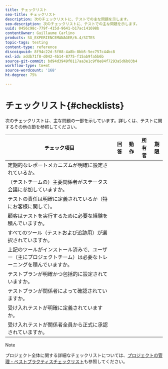 ```yaml
---
title: チェックリスト
seo-title: チェックリスト
description: 次のチェックリストに、テストでの主な問題を示します。
seo-description: 次のチェックリストに、テストでの主な問題を示します。
uuid: 0456c98c-779f-415d-9641-b17ac141698b
contentOwner: Guillaume Carlino
products: SG_EXPERIENCEMANAGER/6.4/SITES
topic-tags: testing
content-type: reference
discoiquuid: 8f94c22d-5f08-4a8b-8bb5-5ec757c44bc8
exl-id: addb71f8-d042-4b14-8775-f15ab9fa5b6b
source-git-commit: bd94d3949f0117aa3e1c9f0e84f7293a5d6b03b4
workflow-type: tm+mt
source-wordcount: '168'
ht-degree: 75%

---
```


# チェックリスト{#checklists}

次のチェックリストは、主な問題の一部を示しています。詳しくは、テストに関するその他の節を参照してください。

| チェック項目 | 回答 | 動作 | 所有者 | 期限 |
|---|---|---|---|---|
| 定期的なレポートメカニズムが明確に設定されているか。 |  |  |  |  |
| （テストチームの）主要関係者がステータス会議に参加していますか。 |  |  |  |  |
| テストの責任は明確に定義されているか（特にお客様に関して）。 |  |  |  |  |
| 顧客はテストを実行するために必要な経験を積んでいますか。 |  |  |  |  |
| すべてのツール（テストおよび追跡用）が選択されていますか。 |  |  |  |  |
| 上記のツールがインストール済みで、ユーザー（主にプロジェクトチーム）は必要なトレーニングを積んでいますか。 |  |  |  |  |
| テストプランが明確かつ包括的に設定されていますか。 |  |  |  |  |
| テストプランが関係者によって確認されていますか。 |  |  |  |  |
| 受け入れテストが明確に定義されていますか。 |  |  |  |  |
| 受け入れテストが関係者全員から正式に承認されていますか。 |  |  |  |  |

>[!NOTE]
>
>プロジェクト全体に関する詳細なチェックリストについては、[プロジェクトの管理 - ベストプラクティスチェックリスト](/help/managing/best-practices.md)も参照してください。
